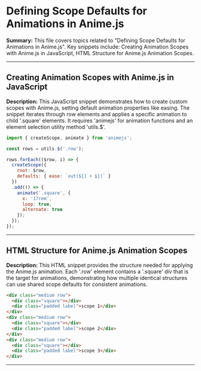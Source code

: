 # Defining Scope Defaults for Animations in Anime.js

**Summary:** This file covers topics related to "Defining Scope Defaults for Animations in Anime.js". Key snippets include: Creating Animation Scopes with Anime.js in JavaScript, HTML Structure for Anime.js Animation Scopes.

---

## Creating Animation Scopes with Anime.js in JavaScript

**Description:** This JavaScript snippet demonstrates how to create custom scopes with Anime.js, setting default animation properties like easing. The snippet iterates through row elements and applies a specific animation to child '.square' elements. It requires 'animejs' for animation functions and an element selection utility method 'utils.$'.

```JavaScript
import { createScope, animate } from 'animejs';

const rows = utils.$('.row');

rows.forEach(($row, i) => {
  createScope({
    root: $row,
    defaults: { ease: `out(${1 + i})` }
  })
  .add(() => {
    animate('.square', {
      x: '17rem',
      loop: true,
      alternate: true
    });
  });
});
```

---

## HTML Structure for Anime.js Animation Scopes

**Description:** This HTML snippet provides the structure needed for applying the Anime.js animation. Each '.row' element contains a '.square' div that is the target for animations, demonstrating how multiple identical structures can use shared scope defaults for consistent animations.

```HTML
<div class="medium row">
  <div class="square"></div>
  <div class="padded label">scope 1</div>
</div>
<div class="medium row">
  <div class="square"></div>
  <div class="padded label">scope 2</div>
</div>
<div class="medium row">
  <div class="square"></div>
  <div class="padded label">scope 3</div>
</div>
```

---